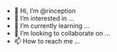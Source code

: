 - 👋 Hi, I’m @rinception
- 👀 I’m interested in ...
- 🌱 I’m currently learning ...
- 💞️ I’m looking to collaborate on ...
- 📫 How to reach me ...

<!---
rinception/rinception is a ✨ special ✨ repository because its `README.md` (this file) appears on your GitHub profile.
You can click the Preview link to take a look at your changes.
--->
